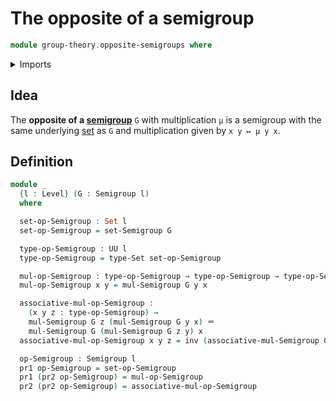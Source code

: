 # The opposite of a semigroup

```agda
module group-theory.opposite-semigroups where
```

<details><summary>Imports</summary>

```agda
open import foundation.dependent-pair-types
open import foundation.identity-types
open import foundation.sets
open import foundation.universe-levels

open import group-theory.semigroups
```

</details>

## Idea

The **opposite of a [semigroup](group-theory.semigroups.md)** `G` with
multiplication `μ` is a semigroup with the same underlying
[set](foundation-core.sets.md) as `G` and multiplication given by `x y ↦ μ y x`.

## Definition

```agda
module _
  {l : Level} (G : Semigroup l)
  where

  set-op-Semigroup : Set l
  set-op-Semigroup = set-Semigroup G

  type-op-Semigroup : UU l
  type-op-Semigroup = type-Set set-op-Semigroup

  mul-op-Semigroup : type-op-Semigroup → type-op-Semigroup → type-op-Semigroup
  mul-op-Semigroup x y = mul-Semigroup G y x

  associative-mul-op-Semigroup :
    (x y z : type-op-Semigroup) →
    mul-Semigroup G z (mul-Semigroup G y x) ＝
    mul-Semigroup G (mul-Semigroup G z y) x
  associative-mul-op-Semigroup x y z = inv (associative-mul-Semigroup G z y x)

  op-Semigroup : Semigroup l
  pr1 op-Semigroup = set-op-Semigroup
  pr1 (pr2 op-Semigroup) = mul-op-Semigroup
  pr2 (pr2 op-Semigroup) = associative-mul-op-Semigroup
```
